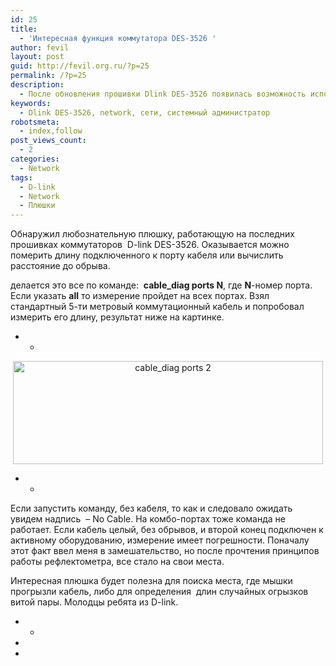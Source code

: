 ```yaml
---
id: 25
title:
  - 'Интересная функция коммутатора DES-3526 '
author: fevil
layout: post
guid: http://fevil.org.ru/?p=25
permalink: /?p=25
description:
  - После обновления прошивки Dlink DES-3526 появилась возможность использовать его как рефлектометр.
keywords:
  - Dlink DES-3526, network, сети, системный администратор
robotsmeta:
  - index,follow
post_views_count:
  - 2
categories:
  - Network
tags:
  - D-link
  - Network
  - Плюшки
---
```

Обнаружил любознательную плюшку, работающую на последних прошивках коммутаторов  D-link DES-3526. Оказывается можно померить длину подключенного к порту кабеля или вычислить расстояние до обрыва.

<!--more-->

делается это все по команде:  **cable_diag ports N**, где **N**-номер порта. Если указать **all** то измерение пройдет на всех портах. Взял стандартный 5-ти метровый коммутационный кабель и попробовал измерить его длину, результат ниже на картинке.

* *

<p style="text-align: center;">
  <a href="http://fevil.org.ru/wp-content/uploads/2011/03/Снимок.png"><img class="size-full wp-image-26  aligncenter" title="cable_diag ports " src="http://fevil.org.ru/wp-content/uploads/2011/03/Снимок.png" alt="cable_diag ports 2" width="496" height="165" /></a>
</p>

* *

Если запустить команду, без кабеля, то как и следовало ожидать увидем надпись  &#8211; No Cable. На комбо-портах тоже команда не работает. Если кабель целый, без обрывов, и второй конец подключен к активному оборудованию, измерение имеет погрешности. Поначалу этот факт ввел меня в замешательство, но после прочтения принципов работы рефлектометра, все стало на свои места.

Интересная плюшка будет полезна для поиска места, где мышки прогрызли кабель, либо для определения  длин случайных огрызков витой пары. Молодцы ребята из D-link.

* *

*  
*
